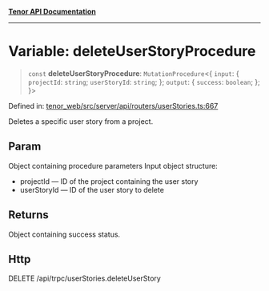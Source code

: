 [**Tenor API Documentation**](../../README.md)

***

# Variable: deleteUserStoryProcedure

> `const` **deleteUserStoryProcedure**: `MutationProcedure`\<\{ `input`: \{ `projectId`: `string`; `userStoryId`: `string`; \}; `output`: \{ `success`: `boolean`; \}; \}\>

Defined in: [tenor\_web/src/server/api/routers/userStories.ts:667](https://github.com/Apantli/Tenor/blob/551fcec623199ab0ac9668d926e7d67c9012d18e/tenor_web/src/server/api/routers/userStories.ts#L667)

Deletes a specific user story from a project.

## Param

Object containing procedure parameters
Input object structure:
- projectId — ID of the project containing the user story
- userStoryId — ID of the user story to delete

## Returns

Object containing success status.

## Http

DELETE /api/trpc/userStories.deleteUserStory

